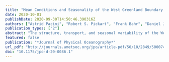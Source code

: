```yaml
---
title: "Mean Conditions and Seasonality of the West Greenland Boundary Current System near Cape Farewell"
date: 2020-10-01
publishDate: 2020-09-30T14:50:46.390316Z
authors: ["Astrid Pacini", "Robert S. Pickart", "Frank Bahr", "Daniel J. Torres", "Andrée L. Ramsey", "James Holte", "Johannes Karstensen", "Marilena Oltmanns", "Fiammetta Straneo", "Isabela Astiz Le Bras", "G. W. K. Moore", "M. Femke de Jong"]
publication_types: ["2"]
abstract: "The structure, transport, and seasonal variability of the West Greenland boundary current system near Cape Farewell are investigated using a high-resolution mooring array deployed from 2014 to 2018. The boundary current system is comprised of three components: the West Greenland Coastal Current, which advects cold and fresh Upper Polar Water (UPW); the West Greenland Current, which transports warm and salty Irminger Water (IW) along the upper slope and UPW at the surface; and the Deep Western Boundary Current, which advects dense overflow waters. Labrador Sea Water (LSW) is prevalent at the seaward side of the array within an offshore recirculation gyre and at the base of the West Greenland Current. The 4-yr mean transport of the full boundary current system is 31.1 ± 7.4 Sv (1 Sv ≡ 106 m3 s−1), with no clear seasonal signal. However, the individual water mass components exhibit seasonal cycles in hydrographic properties and transport. LSW penetrates the boundary current locally, through entrainment/mixing from the adjacent recirculation gyre, and also enters the current upstream in the Irminger Sea. IW is modified through air–sea interaction during winter along the length of its trajectory around the Irminger Sea, which converts some of the water to LSW. This, together with the seasonal increase in LSW entering the current, results in an anticorrelation in transport between these two water masses. The seasonality in UPW transport can be explained by remote wind forcing and subsequent adjustment via coastal trapped waves. Our results provide the first quantitatively robust observational description of the boundary current in the eastern Labrador Sea."
featured: false
publication: "*Journal of Physical Oceanography*"
url_pdf: "http://journals.ametsoc.org/jpo/article-pdf/50/10/2849/5000740/jpod200086.pdf"
doi: "10.1175/jpo-d-20-0086.1"
---
```


